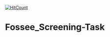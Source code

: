 [![HitCount](http://hits.dwyl.com/potential17/https://githubcom/Potential17/Fossee_Screening-Task.svg)](http://hits.dwyl.com/potential17/https://githubcom/Potential17/Fossee_Screening-Task)



# Fossee_Screening-Task
